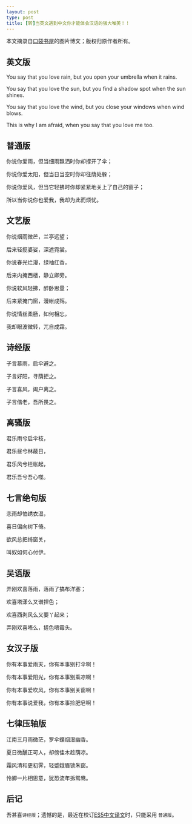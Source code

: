 ```yaml
---
layout: post
type: post
title: [转]当英文遇到中文你才能体会汉语的强大唯美！！
---
```


本文摘录自[口袋书屋](http://weibo.com/1993350880/Bf1lmy0pR)的图片博文；版权归原作者所有。

## 英文版

You say that you love rain, but you open your umbrella when it rains.

You say that you love the sun, but you find a shadow spot when the sun shines.

You say that you love the wind, but you close your windows when wind blows.

This is why I am afraid, when you say that you love me too.

## 普通版

你说你爱雨，但当细雨飘洒时你却撑开了伞；

你说你爱太阳，但当日当空时你却往荫处躲；

你说你爱风，但当它轻拂时你却紧紧地关上了自己的窗子；

所以当你说你也爱我，我却为此而烦忧。

## 文艺版

你说烟雨微芒，兰亭远望；

后来轻揽婆娑，深遮霓裳。

你说春光烂漫，绿袖红香，

后来内掩西楼，静立卿旁。

你说软风轻拂，醉卧思量；

后来紧掩门窗，漫帐成殇。

你说情丝柔肠，如何相忘，

我却眼波微转，兀自成霜。

## 诗经版

子言慕雨，启伞避之。

子言好阳，寻荫拒之。

子言喜风，阖户离之。

子言偕老，吾所畏之。

## 离骚版

君乐雨兮启伞枝，

君乐昼兮林蔽日，

君乐风兮栏帐起，

君乐吾兮吾心噬。

## 七言绝句版

恋雨却怕绣衣湿，

喜日偏向树下倚。

欲风总把绮窗关，

叫奴如何心付伊。

## 吴语版

弄刚欢喜落雨，落雨了搞布洋塞；

欢喜塔漾么又谱捏色；

欢喜西剥风么又要丫起来；

弄刚欢喜唔么，搓色唔霉头。

## 女汉子版

你有本事爱雨天，你有本事别打伞啊！

你有本事爱阳光，你有本事别乘凉啊！

你有本事爱吹风，你有本事别关窗啊！

你有本事说爱我，你有本事捡肥皂啊！

## 七律压轴版

江南三月雨微茫，罗伞蝶烟湿幽香。

夏日微醺正可人，却傍佳木趁荫凉。

霜风清和更初霁，轻蹙娥眉锁朱窗。

怜卿一片相思意，犹恐流年拆鸳鸯。

## 后记

吾甚喜`诗经版`；遗憾的是，最近在校订[ES5中文译文](https://github.com/w3c-html-ig-zh/ES5)时，只能采用
`普通版`。
